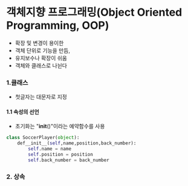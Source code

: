 # 객체지향 프로그래밍(Object Oriented Programming, OOP)
 - 확장 및 변경이 용이한
 - 객체 단위로 기능을 만듬, 
 - 유지보수나 확장이 쉬움
 - 객체와 클래스로 나뉜다

### 1.클래스
 - 첫글자는 대문자로 지정


#### 1.1 속성의 선언
 - 초기화는 "__init__()"이라는 예약함수를 사용
```python
class SoccerPlayer(object):
	def__init__(self,name,position,back_number):
		self.name = name
		self.position = position
		self.back_number = back_number
```


### 2. 상속




